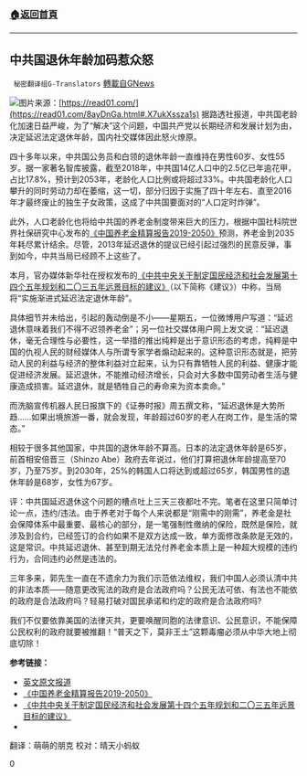###  [:house:返回首頁](https://github.com/ourhimalayas/txt)
---

## 中共国退休年龄加码惹众怒
` 秘密翻译组G-Translators` [轉載自GNews](https://gnews.org/zh-hans/583685/)

![](https://gnews-media-offload.s3.amazonaws.com/wp-content/uploads/2020/11/23065952/%E9%85%8D%E5%9B%BE_www.maxlaw.cn_.jpg)图片来源：[https://read01.com/](https://read01.com/8ayDnGa.html#.X7ukXssza1s)
据路透社报道，中共国老龄化加速日益严峻，为了“解决”这个问题，中国共产党以长期经济和发展计划为由，决定延迟法定退休年龄，国内社交媒体因此怒火燎原。

四十多年以来，中共国公务员和白领的退休年龄一直维持在男性60岁、女性55岁。据一家著名智库披露，截至2018年，中共国14亿人口中的2.5亿已年逾花甲，占比17.8%，预计到2053年，老龄化人口比例或将超过33%。中共国老龄化人口攀升的同时劳动力却在萎缩，这一切，部分归因于实施了四十年左右、直至2016年才最终废止的独生子女政策，这成了中共国要面对的“人口定时炸弹”。

此外，人口老龄化也将给中共国的养老金制度带来巨大的压力，根据中国社科院世界社保研究中心发布的[《中国养老金精算报告2019-2050》](http://www.cisscass.org/yanjiucginfo.aspx?ids=26&amp;fl=3)预测，养老金到2035年耗尽累计结余。尽管，2013年延迟退休的提议已经引起过强烈的民意反弹，事到如今，中共当局已经顾不上这些了。

本月，官办媒体新华社在授权发布的[《中共中央关于制定国民经济和社会发展第十四个五年规划和二〇三五年远景目标的建议》](http://www.gov.cn/zhengce/2020-11/03/content_5556991.htm)（以下简称《建议》）中称，当局将“实施渐进式延迟法定退休年龄”。

具体细节并未给出，引起的轰动倒是不小——星期五，一位微博用户写道：“延迟退休意味着我们不得不迟领养老金”；另一位社交媒体用户网上发文说：“延迟退休，毫无合理性与必要性，这一举措的推出纯粹是出于意识形态的考虑，纯粹是中国的仇视人民的财经媒体人与所谓专家学者煽动起来的。这种意识形态就是，把劳动人民的利益与经济的整体利益对立起来，认为只有靠牺牲人民的利益、健康才能促进经济发展。延迟退休，不能推动经济增长，只会对大多数中国劳动者生活与健康造成损害。延迟退休，就是牺牲自己的寿命来为资本卖命。”

而洗脑宣传机器人民日报旗下的《证券时报》周五撰文称，“延迟退休是大势所趋……如果出境旅游一番，就会发现，年龄超过60岁的老人在岗工作，是生活的常态。”

相较于很多其他国家，中共国的退休年龄不算高。日本的法定退休年龄是65岁，前首相安倍晋三（Shinzo Abe）政府去年说过，他们打算把退休年龄提高至70岁，乃至75岁。到2030年，25%的韩国人口将达到或超过65岁，韩国男性的退休年龄是68岁，女性为67岁。

评：中共国延迟退休这个问题的槽点吐上三天三夜都吐不完。笔者在这里只简单讨论一点，违约/违法。由于养老对于每个人来说都是“刚需中的刚需”，养老金是社会保障体系中最重要、最核心的部分，是一笔强制性缴纳的保险，既然是保险，就涉及到合约，已经签订的合约如果不是双方达成一致，单方面修改条款是无效的，这是常识。中共延迟退休、甚至到期无法兑付养老金本质上是一种超大规模的违约行为，合同违约必然是违法的。

三年多来，郭先生一直在不遗余力为我们示范依法维权，我们中国人必须认清中共的非法本质——随意更改宪法的政府是合法政府吗？公民无法可依、有法也不能依的政府是合法政府吗？轻易打破对国民承诺和约定的政府是合法政府吗?

我们不仅要依靠美国的法律灭共，更要唤醒同胞的法律意识、公民意识，不能保障公民权利的政府就要被推翻！“普天之下，莫非王土”这颗毒瘤必须从中华大地上彻底切除！

**参考链接：**

- [英文原文报道](https://www.reuters.com/article/china-society-retirement/plan-to-raise-chinas-retirement-age-sparks-anger-idINL4N2I615D)
- [《中国养老金精算报告2019-2050》](http://www.cisscass.org/yanjiucginfo.aspx?ids=26&amp;fl=3)
- [《中共中央关于制定国民经济和社会发展第十四个五年规划和二〇三五年远景目标的建议》](http://www.gov.cn/zhengce/2020-11/03/content_5556991.htm)
- 


翻译：萌萌的朋克
校对：晴天小蚂蚁

0
